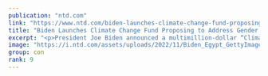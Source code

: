 ```yaml
---
publication: "ntd.com"
link: "https://www.ntd.com/biden-launches-climate-change-fund-proposing-to-address-gender-inequities_881076.html"
title: "Biden Launches Climate Change Fund Proposing to Address Gender Inequities"
excerpt: "<p>President Joe Biden announced a multimillion-dollar “Climate Gender Equity Fund” at the U.N. COP27 climate conference in Egypt on Nov. 11 with the stated aim of boosting women’s participation in cl"
image: "https://i.ntd.com/assets/uploads/2022/11/Biden_Egypt_GettyImages-1244689207-352x220.jpg"
group: con
rank: 9
---
```

